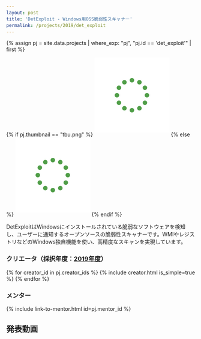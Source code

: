 ```yaml
---
layout: post
title: 'DetExploit - Windows用OSS脆弱性スキャナー'
permalink: /projects/2019/det_exploit
---
```


{% assign pj = site.data.projects | where_exp: "pj", "pj.id == 'det_exploit'" | first %}

{% if pj.thumbnail == "tbu.png" %}
<img class='top-img lazyload' src='/assets/img/spinner.svg' data-src='https://img.youtube.com/vi/0XUID-IQzEk/hqdefault.jpg' alt='サムネイル画像' loading='lazy' style='margin-bottom: 10px;' />
{% else %}
<img class='top-img lazyload' src='/assets/img/spinner.svg' data-src='/assets/img/thumbnails/2019/det_exploit.jpg' alt='サムネイル画像' loading='lazy' style='margin-bottom: 10px;' />
{% endif %}

DetExploitはWindowsにインストールされている脆弱なソフトウェアを検知し、ユーザーに通知するオープンソースの脆弱性スキャナーです。WMIやレジストリなどのWindows独自機能を使い、高精度なスキャンを実現しています。

### クリエータ（採択年度：<a href='/projects/2019'>2019年度</a>）
<p>
{% for creator_id in pj.creator_ids %}
  {% include creator.html is_simple=true %}
{% endfor %}
</p>

### メンター
<p>{% include link-to-mentor.html id=pj.mentor_id %}</p>

## 発表動画
<div class="youtube">
  <iframe width="560" height="315" class="lazyload" data-src="https://www.youtube.com/embed/0XUID-IQzEk?rel=0" frameborder="0" allowfullscreen=""></iframe>
</div>

